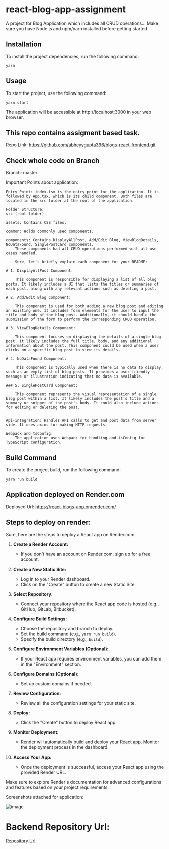 # react-blog-app-assignment

A project for Blog Application which includes all CRUD operations... Make sure you have Node.js and npm/yarn installed before getting started.

## Installation

To install the project dependencies, run the following command:

`yarn`

## Usage

To start the project, use the following command:

`yarn start`

The application will be accessible at http://localhost:3000 in your web browser.

## This repo contains assigment based task.

Repo Link: https://github.com/abheyygupta396/blogs-react-frontend.git

## Check whole code on Branch

Branch: master

Important Points about application:

    Entry Point: index.tsx is the entry point for the application. It is followed by App.tsx, which is its child component. Both files are located in the src folder at the root of the application.

    Folder Structure:
    src (root folder)

    assets: Contains CSS files.

    common: Holds commonly used components.

    components: Contains DisplayAllPost, Add/Edit Blog, ViewBlogDetails, NoDataFound, SinglePostCard components.
        These components had all CRUD operations performed with all use-cases handled.

        Sure, let's briefly explain each component for your README:

    # 1. DisplayAllPost Component:

        This component is responsible for displaying a list of all blog posts. It likely includes a UI that lists the titles or summaries of each post, along with any relevant actions such as deleting a post.

    # 2. Add/Edit Blog Component:

        This component is used for both adding a new blog post and editing an existing one. It includes form elements for the user to input the title and body of the blog post. Additionally, it should handle the submission of the form to perform the corresponding CRUD operation.

    # 3. ViewBlogDetails Component:

        This component focuses on displaying the details of a single blog post. It likely includes the full title, body, and any additional information about the post. This component could be used when a user clicks on a specific blog post to view its details.

    # 4. NoDataFound Component:

        This component is typically used when there is no data to display, such as an empty list of blog posts. It provides a user-friendly message or illustration indicating that no data is available.

    ### 5. SinglePostCard Component:

        This component represents the visual representation of a single blog post within a list. It likely includes the post's title and a summary or snippet of the post's body. It could also include actions for editing or deleting the post.


    Api-integration: Handles API calls to get and post data from server side. It uses axios for making HTTP requests.

    Webpack and tsConfig:
        The application uses Webpack for bundling and tsConfig for TypeScript configuration.

## Build Command

To create the project build, run the following command:

`yarn run build`

## Application deployed on Render.com

Deployed Url: https://react-blogs-app.onrender.com/

## Steps to deploy on render:

Sure, here are the steps to deploy a React app on Render.com:

1. **Create a Render Account:**

   - If you don't have an account on Render.com, sign up for a free account.

2. **Create a New Static Site:**

   - Log in to your Render dashboard.
   - Click on the "Create" button to create a new Static Site.

3. **Select Repository:**

   - Connect your repository where the React app code is hosted (e.g., GitHub, GitLab, Bitbucket).

4. **Configure Build Settings:**

   - Choose the repository and branch to deploy.
   - Set the build command (e.g., `yarn run build`).
   - Specify the build directory (e.g., `build`).

5. **Configure Environment Variables (Optional):**

   - If your React app requires environment variables, you can add them in the "Environment" section.

6. **Configure Domains (Optional):**

   - Set up custom domains if needed.

7. **Review Configuration:**

   - Review all the configuration settings for your static site.

8. **Deploy:**

   - Click the "Create" button to deploy React app.

9. **Monitor Deployment:**

   - Render will automatically build and deploy your React app. Monitor the deployment process in the dashboard.

10. **Access Your App:**
    - Once the deployment is successful, access your React app using the provided Render URL.

Make sure to explore Render's documentation for advanced configurations and features based on your project requirements.

Screenshots attached for application:

![image](https://drive.google.com/uc?id=1sJpzoquVGmSdppjSwNbfDX2hBXbZdXnH)

# Backend Repository Url:

[Repository Url](https://github.com/abheyygupta396/blogs-fastapi-backend.git)



